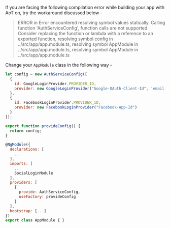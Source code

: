 If you are facing the following compilation error while building your app with AoT on, try the workaround discussed below - 

> ERROR in Error encountered resolving symbol values statically. Calling function 'AuthServiceConfig', function calls are not supported. Consider replacing the function or lambda with a reference to an exported function, resolving symbol config in ../src/app/app.module.ts, resolving symbol AppModule in ../src/app/app.module.ts, resolving symbol AppModule in ../src/app/app.module.ts

Change your `AppModule` class in the following way - 

```javascript
let config = new AuthServiceConfig([
  {
    id: GoogleLoginProvider.PROVIDER_ID,
    provider: new GoogleLoginProvider("Google-OAuth-Client-Id", 'email picture')
  },
  {
    id: FacebookLoginProvider.PROVIDER_ID,
    provider: new FacebookLoginProvider("Facebook-App-Id")
  }
]);

export function provideConfig() {
  return config;
}

@NgModule({
  declarations: [
    ...
  ],
  imports: [
    ...
    SocialLoginModule
  ],
  providers: [
    {
      provide: AuthServiceConfig,
      useFactory: provideConfig
    }
  ],
  bootstrap: [...]
})
export class AppModule { }
```
